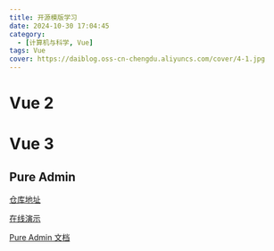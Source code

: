 ```yaml
---
title: 开源模版学习
date: 2024-10-30 17:04:45
category:
  - [计算机与科学, Vue]
tags: Vue
cover: https://daiblog.oss-cn-chengdu.aliyuncs.com/cover/4-1.jpg
---
```


# Vue 2

# Vue 3

## Pure Admin

[仓库地址](https://github.com/pure-admin/pure-admin-thin?tab=readme-ov-file)

[在线演示](https://pure-admin-thin.netlify.app/#/login)

[Pure Admin 文档](https://pure-admin.github.io/pure-admin-doc/)
